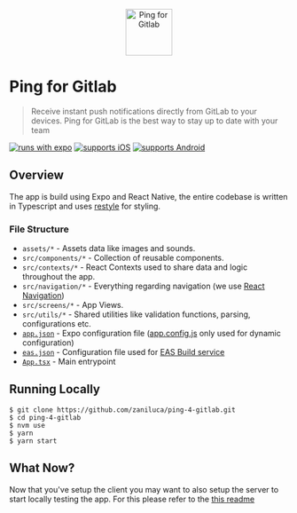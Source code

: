 <p align="center">
 <img src="https://user-images.githubusercontent.com/59318963/167304601-eb5b48fa-f914-4fa7-ab3e-137b05827299.png" alt="Ping for Gitlab" width="84" height="84"> 
</p>

# Ping for Gitlab
> Receive instant push notifications directly from GitLab to your devices. Ping for GitLab is the best way to stay up to date with your team

[![runs with expo](https://img.shields.io/badge/Runs%20with%20Expo-4630EB.svg?style=flat-square&logo=EXPO&labelColor=f3f3f3&logoColor=000)](https://github.com/expo/expo)
[![supports iOS](https://img.shields.io/badge/iOS-4630EB.svg?style=flat-square&logo=APPLE&labelColor=999999&logoColor=fff)](https://itunes.apple.com/app/apple-store/id)
[![supports Android](https://img.shields.io/badge/Android-4630EB.svg?style=flat-square&logo=ANDROID&labelColor=A4C639&logoColor=fff)](https://play.google.com/store/apps/details?id=host.exp.exponent&referrer=www)

## Overview
The app is build using Expo and React Native, the entire codebase is written in Typescript and uses [restyle](https://github.com/Shopify/restyle) for styling.

### File Structure
- `assets/*` - Assets data like images and sounds.
- `src/components/*` - Collection of reusable components.
- `src/contexts/*` - React Contexts used to share data and logic throughout the app.
- `src/navigation/*` - Everything regarding navigation (we use [React Navigation](https://reactnavigation.org/))
- `src/screens/*` - App Views.
- `src/utils/*` - Shared utilities like validation functions, parsing, configurations etc.
- [`app.json`](app.json) - Expo configuration file ([app.config.js](app.config.js) only used for dynamic configuration)
- [`eas.json`](eas.json) - Configuration file used for [EAS Build service](https://docs.expo.dev/build/introduction/)
- [`App.tsx`](App.tsx) - Main entrypoint

## Running Locally

```
$ git clone https://github.com/zaniluca/ping-4-gitlab.git
$ cd ping-4-gitlab
$ nvm use
$ yarn
$ yarn start
```

## What Now?

Now that you've setup the client you may want to also setup the server to start locally testing the app. For this please refer to the [this readme](https://github.com/zaniluca/ping-4-gitlab-firebase/blob/master/README.md)
